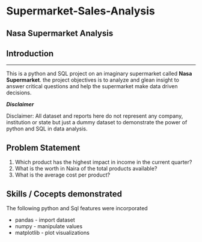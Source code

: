 # Supermarket-Sales-Analysis
## Nasa Supermarket Analysis
## Introduction
***
This is a python and SQL project on an imaginary supermarket called **Nasa Supermarket**.
the project objectives is to analyze and glean insight to answer critical questions and help the supermarket make data driven decisions.

**_Disclaimer_**

Disclaimer: All dataset and reports here do not represent any company, institution or state but just a dummy dataset to demonstrate the power of python and SQL in data analysis.

## Problem Statement

1. Which product has the highest impact in income in the current quarter?
2. What is the worth in Naira of the total products available?
3. What is the average cost per product?

## Skills / Cocepts demonstrated

The following python and Sql features were incorporated
- pandas - import dataset
- numpy - manipulate values
- matplotlib - plot visualizations
